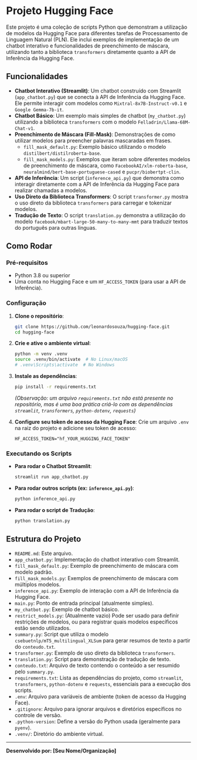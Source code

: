 # Projeto Hugging Face

Este projeto é uma coleção de scripts Python que demonstram a utilização de modelos da Hugging Face para diferentes tarefas de Processamento de Linguagem Natural (PLN). Ele inclui exemplos de implementação de um chatbot interativo e funcionalidades de preenchimento de máscara, utilizando tanto a biblioteca `transformers` diretamente quanto a API de Inferência da Hugging Face.

## Funcionalidades

- **Chatbot Interativo (Streamlit)**: Um chatbot construído com Streamlit (`app_chatbot.py`) que se conecta à API de Inferência da Hugging Face. Ele permite interagir com modelos como `Mixtral-8x7B-Instruct-v0.1` e `Google Gemma-7b-it`.
- **Chatbot Básico**: Um exemplo mais simples de chatbot (`my_chatbot.py`) utilizando a biblioteca `transformers` com o modelo `Felladrin/Llama-68M-Chat-v1`.
- **Preenchimento de Máscara (Fill-Mask)**: Demonstrações de como utilizar modelos para preencher palavras mascaradas em frases.
    - `fill_mask_default.py`: Exemplo básico utilizando o modelo `distilbert/distilroberta-base`.
    - `fill_mask_models.py`: Exemplos que iteram sobre diferentes modelos de preenchimento de máscara, como `FacebookAI/xlm-roberta-base`, `neuralmind/bert-base-portuguese-cased` e `pucpr/biobertpt-clin`.
- **API de Inferência**: Um script (`inference_api.py`) que demonstra como interagir diretamente com a API de Inferência da Hugging Face para realizar chamadas a modelos.
- **Uso Direto da Biblioteca Transformers**: O script `transformer.py` mostra o uso direto da biblioteca `transformers` para carregar e tokenizar modelos.
- **Tradução de Texto**: O script `translation.py` demonstra a utilização do modelo `facebook/mbart-large-50-many-to-many-mmt` para traduzir textos do português para outras línguas.

## Como Rodar

### Pré-requisitos

- Python 3.8 ou superior
- Uma conta no Hugging Face e um `HF_ACCESS_TOKEN` (para usar a API de Inferência).

### Configuração

1. **Clone o repositório**:
   ```bash
   git clone https://github.com/leonardosouza/hugging-face.git
   cd hugging-face
   ```

2. **Crie e ative o ambiente virtual**:
   ```bash
   python -m venv .venv
   source .venv/bin/activate  # No Linux/macOS
   # .venv\Scripts\activate  # No Windows
   ```

3. **Instale as dependências**:
   ```bash
   pip install -r requirements.txt
   ```
   *(Observação: um arquivo `requirements.txt` não está presente no repositório, mas é uma boa prática criá-lo com as dependências `streamlit`, `transformers`, `python-dotenv`, `requests`)*

4. **Configure seu token de acesso da Hugging Face**:
   Crie um arquivo `.env` na raiz do projeto e adicione seu token de acesso:
   ```
   HF_ACCESS_TOKEN="hf_YOUR_HUGGING_FACE_TOKEN"
   ```

### Executando os Scripts

- **Para rodar o Chatbot Streamlit**:
   ```bash
   streamlit run app_chatbot.py
   ```

- **Para rodar outros scripts (ex: `inference_api.py`)**:
   ```bash
   python inference_api.py
   ```

- **Para rodar o script de Tradução**:
   ```bash
   python translation.py
   ```

## Estrutura do Projeto

- `README.md`: Este arquivo.
- `app_chatbot.py`: Implementação do chatbot interativo com Streamlit.
- `fill_mask_default.py`: Exemplo de preenchimento de máscara com modelo padrão.
- `fill_mask_models.py`: Exemplos de preenchimento de máscara com múltiplos modelos.
- `inference_api.py`: Exemplo de interação com a API de Inferência da Hugging Face.
- `main.py`: Ponto de entrada principal (atualmente simples).
- `my_chatbot.py`: Exemplo de chatbot básico.
- `restrict_models.py`: (Atualmente vazio) Pode ser usado para definir restrições de modelos, ou para registrar quais modelos específicos estão sendo utilizados.
- `summary.py`: Script que utiliza o modelo `csebuetnlp/mT5_multilingual_XLSum` para gerar resumos de texto a partir do `conteudo.txt`.
- `transformer.py`: Exemplo de uso direto da biblioteca `transformers`.
- `translation.py`: Script para demonstração de tradução de texto.
- `conteudo.txt`: Arquivo de texto contendo o conteúdo a ser resumido pelo `summary.py`.
- `requirements.txt`: Lista as dependências do projeto, como `streamlit`, `transformers`, `python-dotenv` e `requests`, essenciais para a execução dos scripts.
- `.env`: Arquivo para variáveis de ambiente (token de acesso da Hugging Face).
- `.gitignore`: Arquivo para ignorar arquivos e diretórios específicos no controle de versão.
- `.python-version`: Define a versão do Python usada (geralmente para `pyenv`).
- `.venv/`: Diretório do ambiente virtual.

---
**Desenvolvido por: [Seu Nome/Organização]**

